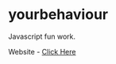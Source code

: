 # yourbehaviour
Javascript fun work.

Website - [Click Here](https://sandippakhanna.github.io/yourbehaviour/)
